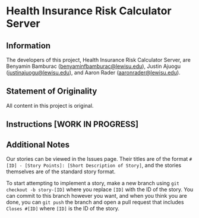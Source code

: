 # Health Insurance Risk Calculator Server
## Information
The developers of this project, Health Insurance Risk Calculator Server, are Benyamin Bamburac (benyaminfbamburac@lewisu.edu), Justin Ajuogu (justinajuogu@lewisu.edu), and Aaron Rader (aaronrader@lewisu.edu).

## Statement of Originality
All content in this project is original.

## Instructions [WORK IN PROGRESS]

## Additional Notes
Our stories can be viewed in the Issues page. Their titles are of the format `#[ID] - [Story Points]: [Short Description of Story]`, and the stories themselves are of the standard story format.

To start attempting to implement a story, make a new branch using `git checkout -b story-[ID]` where you replace `[ID]` with the ID of the story. You can commit to this branch however you want, and when you think you are done, you can `git push` the branch and open a pull request that includes `Closes #[ID]` where `[ID]` is the ID of the story.